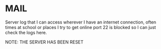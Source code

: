 MAIL
====

Server log that I can access wherever I have an internet connection, often times at school or places I try to get online port 22 is blocked so I can just check the logs here.

NOTE: THE SERVER HAS BEEN RESET
